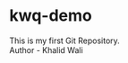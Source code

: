 # kwq-demo
This is my first Git Repository.
<br>
Author - Khalid Wali
<This is my first first git repository>
